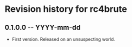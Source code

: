 # Revision history for rc4brute

## 0.1.0.0  -- YYYY-mm-dd

* First version. Released on an unsuspecting world.
